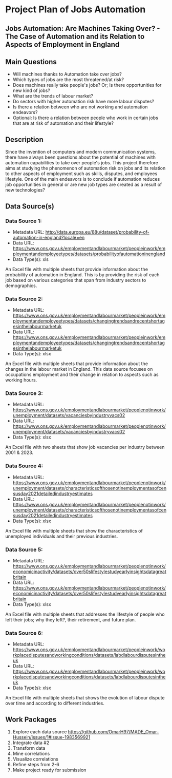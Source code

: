 # Project Plan of Jobs Automation  

## Jobs Automation: Are Machines Taking Over? - The Case of Automation and its Relation to Aspects of Employment in England
    
## Main Questions

- Will machines thanks to Automation take over jobs?
- Which types of jobs are the most threatened/at risk?
- Does machines really take people's jobs? Or; Is there opportunities for new kind of jobs?
- What are the trends of labour market?
- Do sectors with higher automation risk have more labour disputes?
- Is there a relation between who are not working and automation endeavors?
- Optional: Is there a relation between people who work in certain jobs that are at risk of automation and their lifestyle?


## Description

Since the invention of computers and modern communication systems, there have always been questions about the potential of machines with automation capabilities to take over people's jobs.
This project therefore aims at studying the phenomenon of automation risk on jobs and its relation to other aspects of employment such as skills, disputes, and employees lifestyle.
One of the main endeavors is to conclude if automation reduces job opportunities in general or are new job types are created as a result of new technologies?

## Data Source(s)

### Data Source 1:
- Metadata URL: http://data.europa.eu/88u/dataset/probability-of-automation-in-england?locale=en
- Data URL: https://www.ons.gov.uk/employmentandlabourmarket/peopleinwork/employmentandemployeetypes/datasets/probabilityofautomationinengland
- Data Type(s): xls

An Excel file with multiple sheets that provide information about the probability of automation in England.
This is by providing the risk of each job based on various categories that span from industry sectors to demographics.

### Data Source 2:
- Metadata URL: https://www.ons.gov.uk/employmentandlabourmarket/peopleinwork/employmentandemployeetypes/datasets/changingtrendsandrecentshortagesinthelabourmarketuk
- Data URL: https://www.ons.gov.uk/employmentandlabourmarket/peopleinwork/employmentandemployeetypes/datasets/changingtrendsandrecentshortagesinthelabourmarketuk
- Data Type(s): xlsx

An Excel file with multiple sheets that provide information about the changes in the labour market in England.
This data source focuses on occupations employment and their change in relation to aspects such as working hours.

### Data Source 3:
- Metadata URL: https://www.ons.gov.uk/employmentandlabourmarket/peoplenotinwork/unemployment/datasets/vacanciesbyindustryvacs02
- Data URL: https://www.ons.gov.uk/employmentandlabourmarket/peoplenotinwork/unemployment/datasets/vacanciesbyindustryvacs02
- Data Type(s): xlsx

An Excel file with two sheets that show job vacancies per industry between 2001 & 2023.

### Data Source 4:
- Metadata URL: https://www.ons.gov.uk/employmentandlabourmarket/peoplenotinwork/unemployment/datasets/characteristicsofthosenotinemploymentasofcensusday2021detailedindustryestimates
- Data URL: https://www.ons.gov.uk/employmentandlabourmarket/peoplenotinwork/unemployment/datasets/characteristicsofthosenotinemploymentasofcensusday2021detailedindustryestimates
- Data Type(s): xlsx

An Excel file with multiple sheets that show the characteristics of unemployed individuals and their previous industries.

### Data Source 5:
- Metadata URL: https://www.ons.gov.uk/employmentandlabourmarket/peoplenotinwork/economicinactivity/datasets/over50slifestylestudyearlyinsightsdatagreatbritain
- Data URL: https://www.ons.gov.uk/employmentandlabourmarket/peoplenotinwork/economicinactivity/datasets/over50slifestylestudyearlyinsightsdatagreatbritain
- Data Type(s): xlsx

An Excel file with multiple sheets that addresses the lifestyle of people who left their jobs; why they left?, their retirement, and future plan. 

### Data Source 6:
- Metadata URL: https://www.ons.gov.uk/employmentandlabourmarket/peopleinwork/workplacedisputesandworkingconditions/datasets/labdlabourdisputesintheuk
- Data URL: https://www.ons.gov.uk/employmentandlabourmarket/peopleinwork/workplacedisputesandworkingconditions/datasets/labdlabourdisputesintheuk
- Data Type(s): xlsx

An Excel file with multiple sheets that shows the evolution of labour dispute over time and according to different industries.

## Work Packages

1. Explore each data source https://github.com/OmarH97/MADE_Omar-Hussein/issues/1#issue-1983569921
2. Integrate data #2
4. Transform data
5. Mine correlations
6. Visualize correlations
7. Refine steps from 2-6
8. Make project ready for submission


